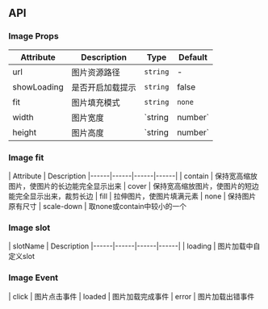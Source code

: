 ## API

### Image Props

| Attribute | Description | Type | Default |
|------|------|------|------|
| url | 图片资源路径 | `string` | - |
| showLoading | 是否开启加载提示 | `string` | false |
| fit | 图片填充模式 | `string` | `none` |
| width | 图片宽度 | `string | number` | - |
| height | 图片高度 | `string | number` | - |

### Image fit
| Attribute | Description 
|------|------|------|------|
| contain  | 保持宽高缩放图片，使图片的长边能完全显示出来
| cover | 保持宽高缩放图片，使图片的短边能完全显示出来，裁剪长边
| fill | 拉伸图片，使图片填满元素
| none | 保持图片原有尺寸
| scale-down | 取none或contain中较小的一个

### Image slot
| slotName | Description 
|------|------|------|------|
| loading  | 图片加载中自定义slot

### Image Event
| click  | 图片点击事件
| loaded  | 图片加载完成事件
| error  | 图片加载出错事件